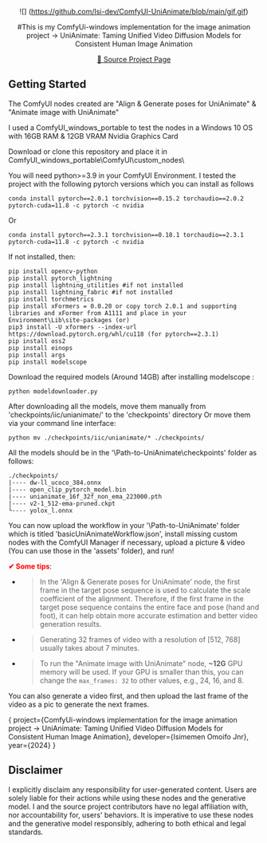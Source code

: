 <!-- main documents -->


<div align="center">

![] (https://github.com/Isi-dev/ComfyUI-UniAnimate/blob/main/gif.gif)

#This is my ComfyUi-windows implementation for the image animation project -> UniAnimate: Taming Unified Video Diffusion Models for Consistent Human Image Animation

[🎨 Source Project Page](https://unianimate.github.io/)

</div>


## Getting Started

The ComfyUI nodes created are "Align & Generate poses for UniAnimate" & "Animate image with UniAnimate"

I used a ComfyUI_windows_portable to test the nodes in a Windows 10 OS with 16GB RAM & 12GB VRAM Nvidia Graphics Card

Download or clone this repository and place it in ComfyUI_windows_portable\ComfyUI\custom_nodes\

You will need python>=3.9 in your ComfyUI Environment.
I tested the project with the following pytorch versions which you can install as follows

```
conda install pytorch==2.0.1 torchvision==0.15.2 torchaudio==2.0.2 pytorch-cuda=11.8 -c pytorch -c nvidia

``` 

Or

```
conda install pytorch==2.3.1 torchvision==0.18.1 torchaudio==2.3.1 pytorch-cuda=11.8 -c pytorch -c nvidia

```

If not installed, then:


```
pip install opencv-python
pip install pytorch_lightning
pip install lightning_utilities #if not installed
pip install lightning_fabric #if not installed
pip install torchmetrics
pip install xFormers = 0.0.20 or copy torch 2.0.1 and supporting libraries and xFormer from A1111 and place in your Environment\Lib\site-packages (or)
pip3 install -U xformers --index-url https://download.pytorch.org/whl/cu118 (for pytorch==2.3.1)
pip install oss2
pip install einops
pip install args
pip install modelscope

```


Download the required models (Around 14GB) after installing modelscope :

```
python modeldownloader.py

```

After downloading all the models, move them manually from 'checkpoints/iic/unianimate/' to the 'checkpoints' directory
Or move them via your command line interface:

```
python mv ./checkpoints/iic/unianimate/* ./checkpoints/

```

All the models should be in the  '\Path-to-UniAnimate\checkpoints' folder as follows:


```
./checkpoints/
|---- dw-ll_ucoco_384.onnx
|---- open_clip_pytorch_model.bin
|---- unianimate_16f_32f_non_ema_223000.pth 
|---- v2-1_512-ema-pruned.ckpt
└---- yolox_l.onnx

```

You can now upload the workflow in your '\Path-to-UniAnimate\' folder which is titled 'basicUniAnimateWorkflow.json', install missing custom nodes with the ComfyUI Manager if necessary, upload a picture & video (You can use those in the 'assets' folder), and run!


**<font color=red>&#10004; Some tips</font>**:

- > In the 'Align & Generate poses for UniAnimate' node, the first frame in the target pose sequence is used to calculate the scale coefficient of the alignment. Therefore, if the first frame in the target pose sequence contains the entire face and pose (hand and foot), it can help obtain more accurate estimation and better video generation results.

- > Generating 32 frames of video with a resolution of [512, 768] usually takes about 7 minutes.



- > To run the "Animate image with UniAnimate" node, **~12G** GPU memory will be used. If your GPU is smaller than this, you can change the  `max_frames: 32` to other values, e.g., 24, 16, and 8.

You can also generate a video first, and then upload the last frame of the video as a pic to generate the next frames.


{
      project={ComfyUi-windows implementation for the image animation project -> UniAnimate: Taming Unified Video Diffusion Models for Consistent Human Image Animation},
      developer={Isimemen Omoifo Jnr},
      year={2024}
}


## Disclaimer
 
I explicitly disclaim any responsibility for user-generated content. Users are solely liable for their actions while using these nodes and the generative model. I and the source project contributors have no legal affiliation with, nor accountability for, users' behaviors. It is imperative to use these nodes and the generative model responsibly, adhering to both ethical and legal standards.
